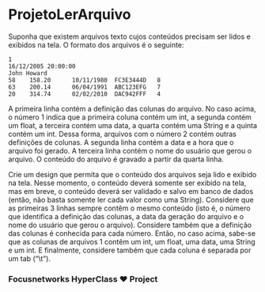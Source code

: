 # ProjetoLerArquivo

Suponha que existem arquivos texto cujos conteúdos precisam ser lidos e exibidos na tela. O formato dos arquivos é o seguinte:
```
1
16/12/2005 20:00:00
John Howard
58    158.20      10/11/1980  FC3E3444D   8
63    200.14      06/04/1991  ABC123EFG   7
20    314.74      02/02/2010  DAC942FFF   4
```
A primeira linha contém a definição das colunas do arquivo. No caso acima, o número 1 indica que a primeira coluna contém um int, a segunda contém um float, a terceira contém uma data, a quarta contém uma String e a quinta contém um int. Dessa forma, arquivos com o número 2 contém outras definições de colunas. A segunda linha contém a data e a hora que o arquivo foi gerado. A terceira linha contém o nome do usuário que gerou o arquivo. O conteúdo do arquivo é gravado a partir da quarta linha.

Crie um design que permita que o conteúdo dos arquivos seja lido e exibido na tela. Nesse momento, o conteúdo deverá somente ser exibido na tela, mas em breve, o conteúdo deverá ser validado e salvo em banco de dados (então, não basta somente ler cada valor como uma String). Considere que as primeiras 3 linhas sempre contêm o mesmo conteúdo (isto é, o número que identifica a definição das colunas, a data da geração do arquivo e o nome do usuário que gerou o arquivo). Considere também que a definição das colunas é conhecida para cada número. Então, no caso acima, sabe-se que as colunas de arquivos 1 contêm um int, um float, uma data, uma String e um int. E finalmente, considere também que cada coluna é separada por um tab (“\t”).

 
### Focusnetworks HyperClass :heart: Project
